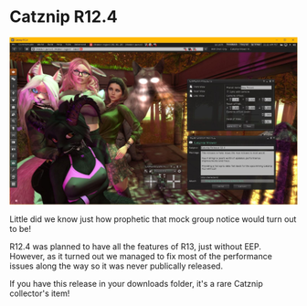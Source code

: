 # Catznip R12.4

![Catznip_R12_4](./r12_4/Catznip_R12_4.jpg)

Little did we know just how prophetic that mock group notice would turn out to be!

R12.4 was planned to have all the features of R13, just without EEP. However, as it turned out we managed to fix most of the performance issues along the way so it was never publically released.

If you have this release in your downloads folder, it's a rare Catznip collector's item!
